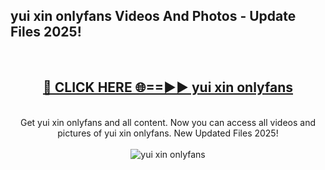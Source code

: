 <h2>yui xin onlyfans Videos And Photos - Update Files 2025!</h2>
<br>
<div align="center">
<h2><a href="https://linkcuts.com/hfmhzwbr" rel="nofollow">🔴 CLICK HERE 🌐==►► yui xin onlyfans</a></h2>
<br>
Get yui xin onlyfans and all content. Now you can access all videos and pictures of yui xin onlyfans. New Updated Files 2025!
<br>
<br>
<a href="https://linkcuts.com/hfmhzwbr" rel="nofollow" data-target="animated-image.originalLink"><img src="https://i.ibb.co.com/WyWwxjT/player-gif2.gif" alt="yui xin onlyfans" style="max-width: 100%; display: inline-block;" data-target="animated-image.originalImage"></a>
</div>
<br>